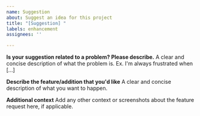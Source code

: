 ```yaml
---
name: Suggestion
about: Suggest an idea for this project
title: "[Suggestion] "
labels: enhancement
assignees: ''

---
```


**Is your suggestion related to a problem? Please describe.**
A clear and concise description of what the problem is. Ex. I'm always frustrated when [...]

**Describe the feature/addition that you'd like**
A clear and concise description of what you want to happen.

**Additional context**
Add any other context or screenshots about the feature request here, if applicable.
